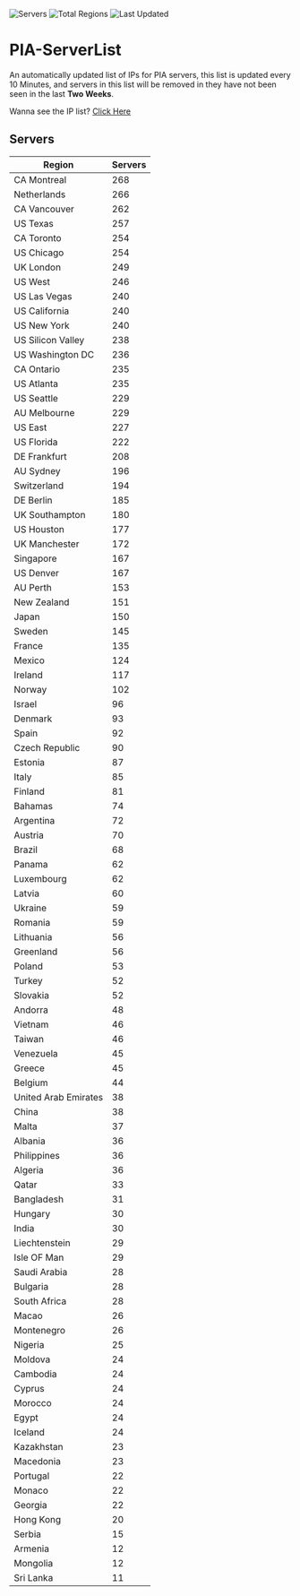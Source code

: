 ![Servers](https://img.shields.io/badge/Servers-9,993-darkgreen)
![Total Regions](https://img.shields.io/badge/Total_Regions-97-darkgreen)
![Last Updated](https://img.shields.io/badge/Last_Updated-April_29_2024_03:20_EDT-darkgreen)

# PIA-ServerList
An automatically updated list of IPs for PIA servers, this list is updated every 10 Minutes, and servers in this list will be removed in they have not been seen in the last **Two Weeks**.

Wanna see the IP list? [Click Here](./servers.json)

## Servers
| Region               | Servers |
|----------------------|---------|
| CA Montreal | 268 |
| Netherlands | 266 |
| CA Vancouver | 262 |
| US Texas | 257 |
| CA Toronto | 254 |
| US Chicago | 254 |
| UK London | 249 |
| US West | 246 |
| US Las Vegas | 240 |
| US California | 240 |
| US New York | 240 |
| US Silicon Valley | 238 |
| US Washington DC | 236 |
| CA Ontario | 235 |
| US Atlanta | 235 |
| US Seattle | 229 |
| AU Melbourne | 229 |
| US East | 227 |
| US Florida | 222 |
| DE Frankfurt | 208 |
| AU Sydney | 196 |
| Switzerland | 194 |
| DE Berlin | 185 |
| UK Southampton | 180 |
| US Houston | 177 |
| UK Manchester | 172 |
| Singapore | 167 |
| US Denver | 167 |
| AU Perth | 153 |
| New Zealand | 151 |
| Japan | 150 |
| Sweden | 145 |
| France | 135 |
| Mexico | 124 |
| Ireland | 117 |
| Norway | 102 |
| Israel | 96 |
| Denmark | 93 |
| Spain | 92 |
| Czech Republic | 90 |
| Estonia | 87 |
| Italy | 85 |
| Finland | 81 |
| Bahamas | 74 |
| Argentina | 72 |
| Austria | 70 |
| Brazil | 68 |
| Panama | 62 |
| Luxembourg | 62 |
| Latvia | 60 |
| Ukraine | 59 |
| Romania | 59 |
| Lithuania | 56 |
| Greenland | 56 |
| Poland | 53 |
| Turkey | 52 |
| Slovakia | 52 |
| Andorra | 48 |
| Vietnam | 46 |
| Taiwan | 46 |
| Venezuela | 45 |
| Greece | 45 |
| Belgium | 44 |
| United Arab Emirates | 38 |
| China | 38 |
| Malta | 37 |
| Albania | 36 |
| Philippines | 36 |
| Algeria | 36 |
| Qatar | 33 |
| Bangladesh | 31 |
| Hungary | 30 |
| India | 30 |
| Liechtenstein | 29 |
| Isle OF Man | 29 |
| Saudi Arabia | 28 |
| Bulgaria | 28 |
| South Africa | 28 |
| Macao | 26 |
| Montenegro | 26 |
| Nigeria | 25 |
| Moldova | 24 |
| Cambodia | 24 |
| Cyprus | 24 |
| Morocco | 24 |
| Egypt | 24 |
| Iceland | 24 |
| Kazakhstan | 23 |
| Macedonia | 23 |
| Portugal | 22 |
| Monaco | 22 |
| Georgia | 22 |
| Hong Kong | 20 |
| Serbia | 15 |
| Armenia | 12 |
| Mongolia | 12 |
| Sri Lanka | 11 |